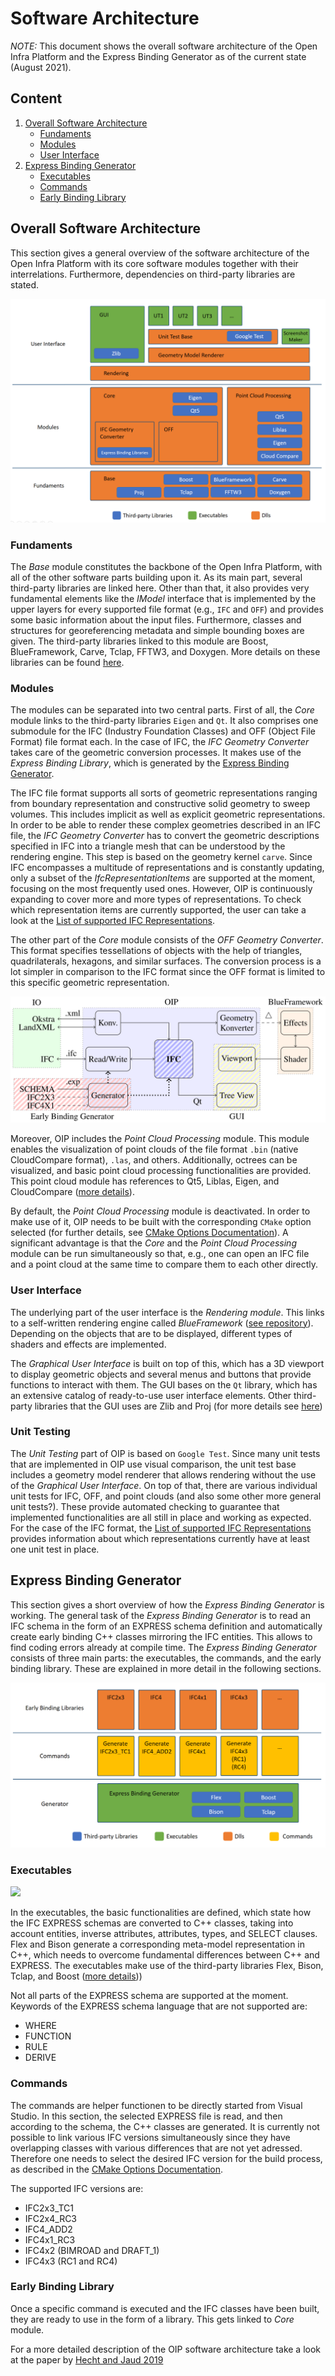 # Software Architecture

*NOTE:* This document shows the overall software architecture of the Open Infra Platform 
and the Express Binding Generator as of the current state (August 2021). 

## Content 

1. [Overall Software Architecture](#Overall_architecture)
    * [Fundaments](#Fundaments)
    * [Modules](#Modules)
    * [User Interface](#UI)
2. [Express Binding Generator](#Express_binding) 
	* [Executables](#Exec)
	* [Commands](#Commands)
	* [Early Binding Library](#Early_binding_lib)

## <a name="Overall_architecture"></a> Overall Software Architecture

This section gives a general overview of the software architecture of the Open Infra Platform 
with its core software modules together with their interrelations.
Furthermore, dependencies on third-party libraries are stated. 

![](../images/software_architecture.PNG)

### <a name="Fundaments"></a> Fundaments
The _Base_ module constitutes the backbone of the Open Infra Platform, 
with all of the other software parts building upon it. 
As its main part, several third-party libraries are linked here. 
Other than that, it also provides very fundamental elements like the _IModel_ interface 
that is implemented by the upper layers for every supported file format (e.g., `IFC` and `OFF`)
and provides some basic information about the input files. 
Furthermore, classes and structures for georeferencing metadata and simple bounding boxes are given.
The third-party libraries linked to this module are Boost, BlueFramework, Carve, Tclap, FFTW3, and Doxygen.
More details on these libraries can be found [here](Licenses/readme.md).

### <a name="Modules"></a> Modules

The modules can be separated into two central parts. 
First of all, the _Core_ module links to the third-party libraries `Eigen` and `Qt`.
It also comprises one submodule for the IFC (Industry Foundation Classes) and OFF (Object File Format) file format each. 
In the case of IFC, the _IFC Geometry Converter_ takes care of the geometric conversion processes. 
It makes use of the _Express Binding Library_, which is generated by the [Express Binding Generator](#Express_binding). 

The IFC file format supports all sorts of geometric representations 
ranging from boundary representation and constructive solid geometry to sweep volumes.
This includes implicit as well as explicit geometric representations. 
In order to be able to render these complex geometries described in an IFC file, 
the _IFC Geometry Converter_ has to convert the geometric descriptions 
specified in IFC into a triangle mesh that can be understood by the rendering engine.
This step is based on the geometry kernel `carve`. 
Since IFC encompasses a multitude of representations and is constantly updating, 
only a subset of the _IfcRepresentationItems_ are supported at the moment, 
focusing on the most frequently used ones. 
However, OIP is continuously expanding to cover more and more types of representations. 
To check which representation items are currently supported, 
the user can take a look at the [List of supported IFC Representations](./SupportedIFCrepresentations.md). 

The other part of the _Core_ module consists of the _OFF Geometry Converter_. 
This format specifies tessellations of objects with the help of triangles, quadrilaterals, hexagons, and similar surfaces. 
The conversion process is a lot simpler in comparison to the IFC format 
since the OFF format is limited to this specific geometric representation.

![](../images/oip_components.png)

Moreover, OIP includes the _Point Cloud Processing_ module. 
This module enables the visualization of point clouds of the file format `.bin` (native CloudCompare format), `.las`, and others. 
Additionally, octrees can be visualized, and basic point cloud processing functionalities are provided.
This point cloud module has references to Qt5, Liblas, Eigen, and CloudCompare ([more details](Licenses/readme.md)).

By default, the _Point Cloud Processing_ module is deactivated. 
In order to make use of it, OIP needs to be built with the corresponding `CMake` option selected 
(for further details, see [CMake Options Documentation](Documentation/markdown/CMakeOptions.md)). 
A significant advantage is that the _Core_ and the _Point Cloud Processing_ module can be run simultaneously 
so that, e.g., one can open an IFC file and a point cloud 
at the same time to compare them to each other directly.

### <a name="UI"></a> User Interface

The underlying part of the user interface is the _Rendering module_. 
This links to a self-written rendering engine called _BlueFramework_ ([see repository](https://github.com/tumcms/Blue-Framework)). 
Depending on the objects that are to be displayed, different types of shaders and effects are implemented. 

The _Graphical User Interface_ is built on top of this, 
which has a 3D viewport to display geometric objects and several menus and buttons that provide functions to interact with them. 
The GUI bases on the `Qt` library, which has an extensive catalog of ready-to-use user interface elements. 
Other third-party libraries that the GUI uses are Zlib and Proj (for more details see [here](Licenses/readme.md))

### <a name="UT"></a> Unit Testing

The _Unit Testing_ part of OIP is based on `Google Test`. 
Since many unit tests that are implemented in OIP use visual comparison, 
the unit test base includes a geometry model renderer that allows rendering without the use of the _Graphical User Interface_. 
On top of that, there are various individual unit tests for IFC, OFF, and point clouds (and also some other more general unit tests?). 
These provide automated checking to guarantee that implemented functionalities are all still in place and working as expected. 
For the case of the IFC format, the [List of supported IFC Representations](./SupportedIFCrepresentations.md) 
provides information about which representations currently have at least one unit test in place.

## <a name="Express_binding"></a> Express Binding Generator

This section gives a short overview of how the _Express Binding Generator_ is working. 
The general task of the _Express Binding Generator_ is to read an IFC schema in the form of an EXPRESS schema definition 
and automatically create early binding C++ classes mirroring the IFC entities. 
This allows to find coding errors already at compile time. 
The _Express Binding Generator_ consists of three main parts: 
the executables, the commands, and the early binding library. 
These are explained in more detail in the following sections.

![](../images/express_binding.PNG) 

### <a name="Exec"></a> Executables 

![](../images/express_parser.png)

In the executables, the basic functionalities are defined, which state how the IFC EXPRESS schemas are converted to C++ classes,
taking into account entities, inverse attributes, attributes, types, and SELECT clauses. 
Flex and Bison generate a corresponding meta-model representation in C++, 
which needs to overcome fundamental differences between C++ and EXPRESS.
The executables make use of the third-party libraries Flex, Bison, Tclap, and Boost ([more details](Licenses/readme.md)))

Not all parts of the EXPRESS schema are supported at the moment.
Keywords of the EXPRESS schema language that are not supported are:
* WHERE 
* FUNCTION
* RULE
* DERIVE

### <a name="Commands"></a> Commands
The commands are helper functionen to be directly started from Visual Studio.
In this section, the selected EXPRESS file is read, and then according to the schema, 
the C++ classes are generated. 
It is currently not possible to link various IFC versions simultaneously 
since they have overlapping classes with various differences that are not yet adressed. 
Therefore one needs to select the desired IFC version for the build process, 
as described in the [CMake Options Documentation](Documentation/markdown/CMakeOptions.md). 

The supported IFC versions are:
* IFC2x3_TC1
* IFC2x4_RC3
* IFC4_ADD2
* IFC4x1_RC3
* IFC4x2 (BIMROAD and DRAFT_1)
* IFC4x3 (RC1 and RC4)

### <a name="Early_binding_lib"></a> Early Binding Library

Once a specific command is executed and the IFC classes have been built, 
they are ready to use in the form of a library.
This gets linked to _Core_ module.

For a more detailed description of the OIP software architecture take a look at the paper by [Hecht and Jaud 2019](Documentation/2019_Hecht_Jaud_FBI.pdf)